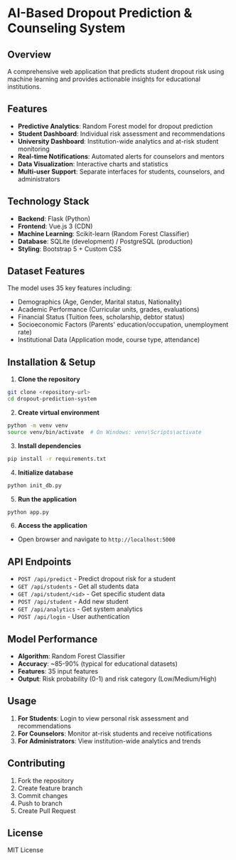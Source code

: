 # AI-Based Dropout Prediction & Counseling System

## Overview
A comprehensive web application that predicts student dropout risk using machine learning and provides actionable insights for educational institutions.

## Features
- **Predictive Analytics**: Random Forest model for dropout prediction
- **Student Dashboard**: Individual risk assessment and recommendations
- **University Dashboard**: Institution-wide analytics and at-risk student monitoring
- **Real-time Notifications**: Automated alerts for counselors and mentors
- **Data Visualization**: Interactive charts and statistics
- **Multi-user Support**: Separate interfaces for students, counselors, and administrators

## Technology Stack
- **Backend**: Flask (Python)
- **Frontend**: Vue.js 3 (CDN)
- **Machine Learning**: Scikit-learn (Random Forest Classifier)
- **Database**: SQLite (development) / PostgreSQL (production)
- **Styling**: Bootstrap 5 + Custom CSS

## Dataset Features
The model uses 35 key features including:
- Demographics (Age, Gender, Marital status, Nationality)
- Academic Performance (Curricular units, grades, evaluations)
- Financial Status (Tuition fees, scholarship, debtor status)
- Socioeconomic Factors (Parents' education/occupation, unemployment rate)
- Institutional Data (Application mode, course type, attendance)

## Installation & Setup

1. **Clone the repository**
```bash
git clone <repository-url>
cd dropout-prediction-system
```

2. **Create virtual environment**
```bash
python -m venv venv
source venv/bin/activate  # On Windows: venv\Scripts\activate
```

3. **Install dependencies**
```bash
pip install -r requirements.txt
```

4. **Initialize database**
```bash
python init_db.py
```

5. **Run the application**
```bash
python app.py
```

6. **Access the application**
- Open browser and navigate to `http://localhost:5000`

## API Endpoints
- `POST /api/predict` - Predict dropout risk for a student
- `GET /api/students` - Get all students data
- `GET /api/student/<id>` - Get specific student data
- `POST /api/student` - Add new student
- `GET /api/analytics` - Get system analytics
- `POST /api/login` - User authentication

## Model Performance
- **Algorithm**: Random Forest Classifier
- **Accuracy**: ~85-90% (typical for educational datasets)
- **Features**: 35 input features
- **Output**: Risk probability (0-1) and risk category (Low/Medium/High)

## Usage
1. **For Students**: Login to view personal risk assessment and recommendations
2. **For Counselors**: Monitor at-risk students and receive notifications
3. **For Administrators**: View institution-wide analytics and trends

## Contributing
1. Fork the repository
2. Create feature branch
3. Commit changes
4. Push to branch
5. Create Pull Request

## License
MIT License
